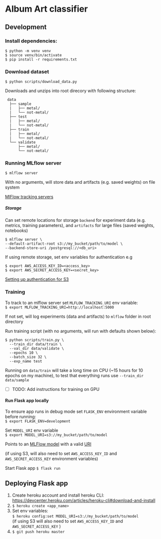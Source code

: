 # Album Art classifier

## Development

### Install dependencies:  
`$ python -m venv venv`  
`$ source venv/bin/activate`  
`$ pip install -r requirements.txt`

### Download dataset  
`$ python scripts/download_data.py`

Downloads and unzips into root direcory with following structure:
```
 data
  ├── sample
  |   ├── metal/
  |   └── not-metal/
  ├── test
  |   ├── metal/
  |   └── not-metal/
  ├── train
  |   ├── metal/
  |   └── not-metal/
  └── validate
      ├── metal/
      └── not-metal/
```

### Running MLflow server

`$ mlflow server`  

With no arguments, will store data and artifacts (e.g. saved weights) on file system

[MlFlow tracking servers](https://www.mlflow.org/docs/latest/tracking.html#mlflow-tracking-servers)

##### Storage
Can set remote locations for storage `backend` for experiment data (e.g. metrics, training parameters), and `artifacts` for large files (saved weights, notebooks)  

```
$ mlflow server \  
--default-artifact-root s3://my_bucket/path/to/model \  
--backend-store-uri /postgresql://<db_uri>
```

If using remote storage, set env variables for authentication
e.g

```
$ export AWS_ACCESS_KEY_ID=<access_key>
$ export AWS_SECRET_ACCESS_KEY=<secret_key>
```

[Setting up authentication for S3](https://www.mlflow.org/docs/latest/tracking.html#amazon-s3)

### Training
To track to an mlflow server set `MLFLOW_TRACKING_URI` env variable:  
`$ export MLFLOW_TRACKING_URI=http://localhost:5000`

If not set, will log experiments (data and artifacts) to `mlflow` folder in root directory

Run training script (with no arguments, will run with defaults shown below):  
```
$ python scripts/train.py \
  --train_dir data/train \
  --val_dir data/validate \
  --epochs 10 \
  --batch_size 32 \
  --exp_name test
```

Running on `data/train` will take a long time on CPU (~15 hours for 10 epochs on my machine), to test that everything runs use `--train_dir data/sample`

  - [ ] TODO: Add instructions for training on GPU


#### Run Flask app locally
To ensure app runs in debug mode set `FLASK_ENV` environment variable before running:  
`$ export FLASK_ENV=development`

Set `MODEL_URI` env variable  
`$ export MODEL_URI=s3://my_bucket/path/to/model`  

Points to an [MLFlow model](https://mlflow.org/docs/latest/models.html  ) with a valid [URI](https://www.mlflow.org/docs/latest/tracking.html#artifact-locations)

(if using S3, will also need to set `AWS_ACCESS_KEY_ID` and `AWS_SECRET_ACCESS_KEY` environment variables)

Start Flask app
`$ flask run`


## Deploying Flask app

1. Create heroku account and install heroku CLI: https://devcenter.heroku.com/articles/heroku-cli#download-and-install
2. `$ heroku create <app_name>`
3. Set env variables:  
`$ heroku config:set MODEL_URI=s3://my_bucket/path/to/model`  
(if using S3 will also need to set `AWS_ACCESS_KEY_ID` and `AWS_SECRET_ACCESS_KEY` )
4. `$ git push heroku master`
